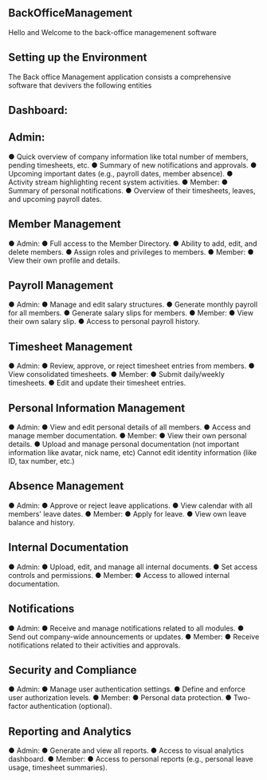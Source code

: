 ## BackOfficeManagement
Hello and Welcome to the back-office managemenent software 
## Setting up the Environment
The Back office Management application consists a comprehensive software that devivers the following entities 
## Dashboard:

## Admin:
● Quick overview of company information like total number of members, pending
timesheets, etc.
● Summary of new notifications and approvals.
● Upcoming important dates (e.g., payroll dates, member absence).
● Activity stream highlighting recent system activities.
● Member:
● Summary of personal notifications.
● Overview of their timesheets, leaves, and upcoming payroll dates.
## Member Management
● Admin:
● Full access to the Member Directory.
● Ability to add, edit, and delete members.
● Assign roles and privileges to members.
● Member:
● View their own profile and details.
## Payroll Management
● Admin:
● Manage and edit salary structures.
● Generate monthly payroll for all members.
● Generate salary slips for members.
● Member:
● View their own salary slip.
● Access to personal payroll history.
## Timesheet Management
● Admin:
● Review, approve, or reject timesheet entries from members.
● View consolidated timesheets.
● Member:
● Submit daily/weekly timesheets.
● Edit and update their timesheet entries.
## Personal Information Management
● Admin:
● View and edit personal details of all members.
● Access and manage member documentation.
● Member:
● View their own personal details.
● Upload and manage personal documentation (not important information like
avatar, nick name, etc)
 Cannot edit identity information (like ID, tax number, etc.)
## Absence Management
● Admin:
● Approve or reject leave applications.
● View calendar with all members' leave dates.
● Member:
● Apply for leave.
● View own leave balance and history.
## Internal Documentation
● Admin:
● Upload, edit, and manage all internal documents.
● Set access controls and permissions.
● Member:
● Access to allowed internal documentation.
## Notifications
● Admin:
● Receive and manage notifications related to all modules.
● Send out company-wide announcements or updates.
● Member:
● Receive notifications related to their activities and approvals.
## Security and Compliance
● Admin:
● Manage user authentication settings.
● Define and enforce user authorization levels.
● Member:
● Personal data protection.
● Two-factor authentication (optional).
## Reporting and Analytics
● Admin:
● Generate and view all reports.
● Access to visual analytics dashboard.
● Member:
● Access to personal reports (e.g., personal leave usage, timesheet summaries).


